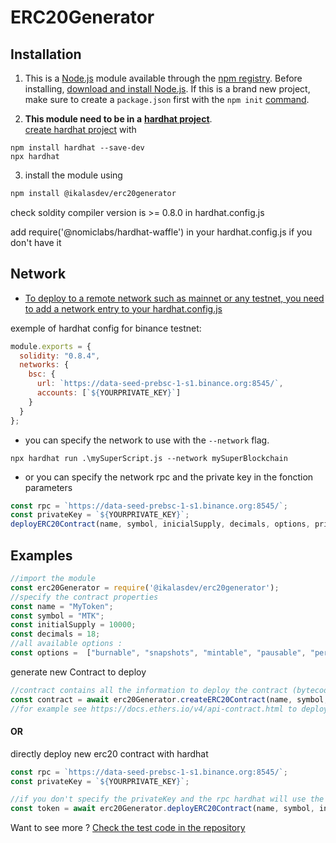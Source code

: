 # ERC20Generator


## Installation

1. This is a [Node.js](https://nodejs.org/en/) module available through the
[npm registry](https://www.npmjs.com/).
Before installing, [download and install Node.js](https://nodejs.org/en/download/). 
If this is a brand new project, make sure to create a `package.json` first with
the ``npm init``  [command](https://docs.npmjs.com/creating-a-package-json-file).

2.  **This module need to be in a** [**hardhat project**](https://hardhat.org/getting-started/).  
[create hardhat project](https://hardhat.org/getting-started/) with 
```
npm install hardhat --save-dev
npx hardhat
```

3. install the module using
```bash
npm install @ikalasdev/erc20generator
```

check soldity compiler version is >= 0.8.0 in hardhat.config.js

add require('@nomiclabs/hardhat-waffle') in your hardhat.config.js if you don't have it

## Network
- [To deploy to a remote network such as mainnet or any testnet, you need to add a network entry to your hardhat.config.js](https://hardhat.org/tutorial/deploying-to-a-live-network.html#deploying-to-remote-networks)

exemple of hardhat config for binance testnet:
```js
module.exports = {
  solidity: "0.8.4",
  networks: {
    bsc: {
      url: `https://data-seed-prebsc-1-s1.binance.org:8545/`,
      accounts: [`${YOURPRIVATE_KEY}`]
    }
  }
};
```

- you can specify the network to use with the `--network` flag.
```
npx hardhat run .\mySuperScript.js --network mySuperBlockchain
```
- or you can specify the network rpc and the private key in the fonction parameters
```js
const rpc = `https://data-seed-prebsc-1-s1.binance.org:8545/`;
const privateKey = `${YOURPRIVATE_KEY}`;
deployERC20Contract(name, symbol, inicialSupply, decimals, options, privateKey, rpc);
```


## Examples

```js
//import the module
const erc20Generator = require('@ikalasdev/erc20generator');
//specify the contract properties
const name = "MyToken";
const symbol = "MTK";
const initialSupply = 10000;
const decimals = 18;
//all available options :
const options =  ["burnable", "snapshots", "mintable", "pausable", "permit", "vote", "flashminting"];
```

generate new Contract to deploy
```js
//contract contains all the information to deploy the contract (bytecode, abi, ...)
const contract = await erc20Generator.createERC20Contract(name, symbol, initialSupply, decimals, options);
//for example see https://docs.ethers.io/v4/api-contract.html to deploy it 
```
#### OR 
directly deploy new erc20 contract with hardhat
```js
const rpc = `https://data-seed-prebsc-1-s1.binance.org:8545/`;
const privateKey = `${YOURPRIVATE_KEY}`;

//if you don't specify the privateKey and the rpc hardhat will use the default network in your hardhat.config.js
const token = await erc20Generator.deployERC20Contract(name, symbol, inicialSupply, decimals, options, privateKey, rpc);
```
  
Want to see more ? [Check the test code in the repository](https://github.com/ikalasdev/ERC20Generator)



